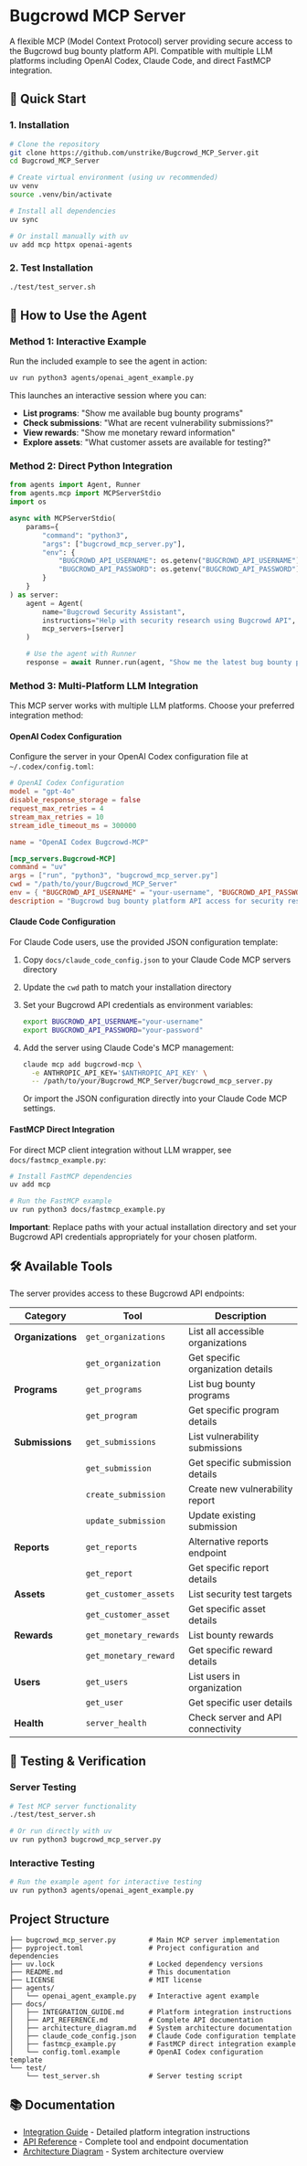 # Bugcrowd MCP Server

A flexible MCP (Model Context Protocol) server providing secure access to the Bugcrowd bug bounty platform API. Compatible with multiple LLM platforms including OpenAI Codex, Claude Code, and direct FastMCP integration.

## 🚀 Quick Start

### 1. Installation

```bash
# Clone the repository
git clone https://github.com/unstrike/Bugcrowd_MCP_Server.git
cd Bugcrowd_MCP_Server

# Create virtual environment (using uv recommended)
uv venv
source .venv/bin/activate

# Install all dependencies
uv sync

# Or install manually with uv
uv add mcp httpx openai-agents
```

### 2. Test Installation

```bash
./test/test_server.sh
```

## 🔧 How to Use the Agent

### Method 1: Interactive Example

Run the included example to see the agent in action:

```bash
uv run python3 agents/openai_agent_example.py
```

This launches an interactive session where you can:
- **List programs**: "Show me available bug bounty programs"
- **Check submissions**: "What are recent vulnerability submissions?"
- **View rewards**: "Show me monetary reward information"
- **Explore assets**: "What customer assets are available for testing?"

### Method 2: Direct Python Integration

```python
from agents import Agent, Runner
from agents.mcp import MCPServerStdio
import os

async with MCPServerStdio(
    params={
        "command": "python3",
        "args": ["bugcrowd_mcp_server.py"],
        "env": {
            "BUGCROWD_API_USERNAME": os.getenv("BUGCROWD_API_USERNAME"),
            "BUGCROWD_API_PASSWORD": os.getenv("BUGCROWD_API_PASSWORD")
        }
    }
) as server:
    agent = Agent(
        name="Bugcrowd Security Assistant",
        instructions="Help with security research using Bugcrowd API",
        mcp_servers=[server]
    )

    # Use the agent with Runner
    response = await Runner.run(agent, "Show me the latest bug bounty programs")
```

### Method 3: Multi-Platform LLM Integration

This MCP server works with multiple LLM platforms. Choose your preferred integration method:

#### OpenAI Codex Configuration

Configure the server in your OpenAI Codex configuration file at `~/.codex/config.toml`:

```toml
# OpenAI Codex Configuration
model = "gpt-4o"
disable_response_storage = false
request_max_retries = 4
stream_max_retries = 10
stream_idle_timeout_ms = 300000

name = "OpenAI Codex Bugcrowd-MCP"

[mcp_servers.Bugcrowd-MCP]
command = "uv"
args = ["run", "python3", "bugcrowd_mcp_server.py"]
cwd = "/path/to/your/Bugcrowd_MCP_Server"
env = { "BUGCROWD_API_USERNAME" = "your-username", "BUGCROWD_API_PASSWORD" = "your-password" }
description = "Bugcrowd bug bounty platform API access for security research and vulnerability management"
```

#### Claude Code Configuration

For Claude Code users, use the provided JSON configuration template:

1. Copy `docs/claude_code_config.json` to your Claude Code MCP servers directory
2. Update the `cwd` path to match your installation directory
3. Set your Bugcrowd API credentials as environment variables:
   ```bash
   export BUGCROWD_API_USERNAME="your-username"
   export BUGCROWD_API_PASSWORD="your-password"
   ```
4. Add the server using Claude Code's MCP management:
   ```bash
   claude mcp add bugcrowd-mcp \
     -e ANTHROPIC_API_KEY='$ANTHROPIC_API_KEY' \
     -- /path/to/your/Bugcrowd_MCP_Server/bugcrowd_mcp_server.py
   ```
   
   Or import the JSON configuration directly into your Claude Code MCP settings.

#### FastMCP Direct Integration

For direct MCP client integration without LLM wrapper, see `docs/fastmcp_example.py`:

```bash
# Install FastMCP dependencies
uv add mcp

# Run the FastMCP example
uv run python3 docs/fastmcp_example.py
```

**Important**: Replace paths with your actual installation directory and set your Bugcrowd API credentials appropriately for your chosen platform.

## 🛠️ Available Tools

The server provides access to these Bugcrowd API endpoints:

| Category | Tool | Description |
|----------|------|-------------|
| **Organizations** | `get_organizations` | List all accessible organizations |
| | `get_organization` | Get specific organization details |
| **Programs** | `get_programs` | List bug bounty programs |
| | `get_program` | Get specific program details |
| **Submissions** | `get_submissions` | List vulnerability submissions |
| | `get_submission` | Get specific submission details |
| | `create_submission` | Create new vulnerability report |
| | `update_submission` | Update existing submission |
| **Reports** | `get_reports` | Alternative reports endpoint |
| | `get_report` | Get specific report details |
| **Assets** | `get_customer_assets` | List security test targets |
| | `get_customer_asset` | Get specific asset details |
| **Rewards** | `get_monetary_rewards` | List bounty rewards |
| | `get_monetary_reward` | Get specific reward details |
| **Users** | `get_users` | List users in organization |
| | `get_user` | Get specific user details |
| **Health** | `server_health` | Check server and API connectivity |

## 🧪 Testing & Verification

### Server Testing
```bash
# Test MCP server functionality
./test/test_server.sh

# Or run directly with uv
uv run python3 bugcrowd_mcp_server.py
```

### Interactive Testing
```bash
# Run the example agent for interactive testing
uv run python3 agents/openai_agent_example.py
```

## Project Structure

```
├── bugcrowd_mcp_server.py        # Main MCP server implementation
├── pyproject.toml                # Project configuration and dependencies
├── uv.lock                       # Locked dependency versions
├── README.md                     # This documentation
├── LICENSE                       # MIT license
├── agents/
│   └── openai_agent_example.py   # Interactive agent example
├── docs/
│   ├── INTEGRATION_GUIDE.md      # Platform integration instructions
│   ├── API_REFERENCE.md          # Complete API documentation
│   ├── architecture_diagram.md   # System architecture documentation
│   ├── claude_code_config.json   # Claude Code configuration template
│   ├── fastmcp_example.py        # FastMCP direct integration example
│   └── config.toml.example       # OpenAI Codex configuration template
└── test/
    └── test_server.sh            # Server testing script
```

## 📚 Documentation

- [Integration Guide](docs/INTEGRATION_GUIDE.md) - Detailed platform integration instructions
- [API Reference](docs/API_REFERENCE.md) - Complete tool and endpoint documentation
- [Architecture Diagram](docs/architecture_diagram.md) - System architecture overview
